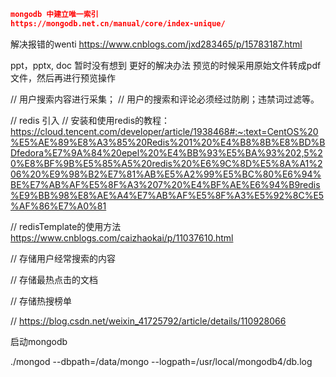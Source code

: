 

```json
mongodb 中建立唯一索引
https://mongodb.net.cn/manual/core/index-unique/
```

解决报错的wenti
https://www.cnblogs.com/jxd283465/p/15783187.html


ppt，pptx, doc 暂时没有想到 更好的解决办法
预览的时候采用原始文件转成pdf文件，然后再进行预览操作


// 用户搜索内容进行采集；
// 用户的搜索和评论必须经过防刷；违禁词过滤等。

// redis 引入
// 安装和使用redis的教程：
https://cloud.tencent.com/developer/article/1938468#:~:text=CentOS%20%E5%AE%89%E8%A3%85%20Redis%201%20%E4%B8%8B%E8%BD%BDfedora%E7%9A%84%20epel%20%E4%BB%93%E5%BA%93%202,5%20%E8%BF%9B%E5%85%A5%20redis%20%E6%9C%8D%E5%8A%A1%206%20%E9%98%B2%E7%81%AB%E5%A2%99%E5%BC%80%E6%94%BE%E7%AB%AF%E5%8F%A3%207%20%E4%BF%AE%E6%94%B9redis%E9%BB%98%E8%AE%A4%E7%AB%AF%E5%8F%A3%E5%92%8C%E5%AF%86%E7%A0%81


// redisTemplate的使用方法
https://www.cnblogs.com/caizhaokai/p/11037610.html

// 存储用户经常搜索的内容

// 存储最热点击的文档

// 存储热搜榜单

// https://blog.csdn.net/weixin_41725792/article/details/110928066



启动mongodb

./mongod --dbpath=/data/mongo --logpath=/usr/local/mongodb4/db.log

